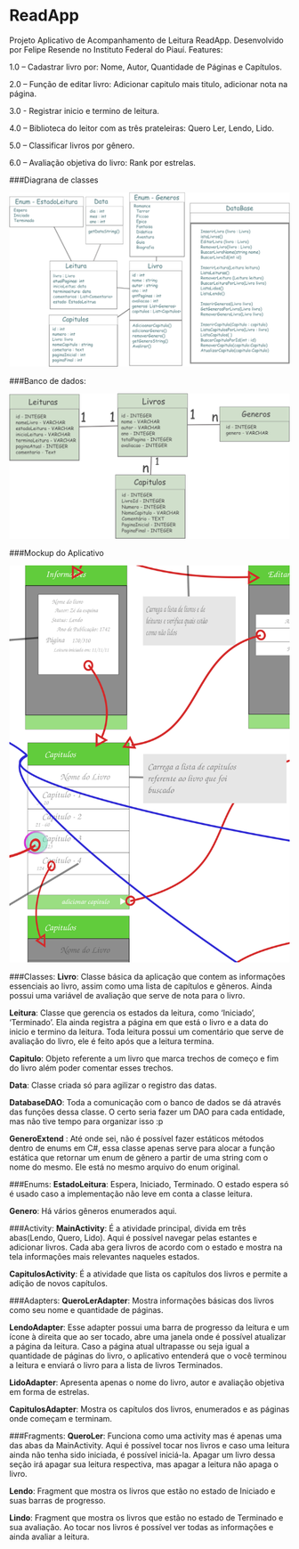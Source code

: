 # ReadApp
Projeto Aplicativo de Acompanhamento de Leitura ReadApp. Desenvolvido por Felipe Resende no Instituto Federal do Piauí.
Features:

1.0	– Cadastrar livro por: Nome, Autor, Quantidade de Páginas e  Capítulos.

2.0	– Função de editar livro: Adicionar capitulo mais titulo, adicionar nota na página.

3.0	 - Registrar inicio e termino de leitura.

4.0	– Biblioteca do leitor com as três prateleiras: Quero Ler, Lendo, Lido.

5.0	– Classificar livros por gênero.

6.0	– Avaliação objetiva do livro: Rank por estrelas.

###Diagrana de classes

![alt tag](https://github.com/FelipeRes/ReadApp/blob/master/Diagramas/Diagrama%20de%20Classes.png)

###Banco de dados:

![alt tag](https://github.com/FelipeRes/ReadApp/blob/master/Diagramas/Banco%20de%20Dados.png)

###Mockup do Aplicativo

![alt tag](https://github.com/FelipeRes/ReadApp/blob/master/Diagramas/Interface.svg)

###Classes: 
**Livro**: Classe básica da aplicação que contem as informações essenciais ao livro, assim como uma lista de capítulos e gêneros. Ainda possui uma variável de avaliação que serve de nota para o livro.

**Leitura**: Classe que gerencia os estados da leitura, como ‘Iniciado’, ‘Terminado’. Ela ainda registra a página em que está o livro e a data do inicio e termino da leitura. Toda leitura possui um comentário que serve de avaliação do livro, ele é feito após que a leitura termina.

**Capitulo**: Objeto referente a um livro que marca trechos de começo e fim do livro além poder comentar esses trechos.

**Data**: Classe criada só para agilizar o registro das datas.

**DatabaseDAO**: Toda a comunicação com o banco de dados se dá através das funções dessa classe. O certo seria fazer um DAO para cada entidade, mas não tive tempo para organizar isso :p

**GeneroExtend** : Até onde sei, não é possível fazer estáticos métodos dentro de enums em C#, essa classe apenas serve para alocar a função estática que retornar um enum de gênero a partir de uma string com o nome do mesmo. Ele está no mesmo arquivo do enum original.

###Enums:
**EstadoLeitura**: Espera, Iniciado, Terminado. O estado espera só é usado caso a implementação não leve em conta a classe leitura.

**Genero**: Há vários gêneros enumerados aqui.

###Activity: 
**MainActivity**: É a atividade principal, divida em três abas(Lendo, Quero, Lido). Aqui é possível navegar pelas estantes e adicionar livros. Cada aba gera livros de acordo com o estado e mostra na tela informações mais relevantes naqueles estados.

**CapitulosActivity**: É a atividade que lista os capítulos dos livros e permite a adição de novos capítulos.

###Adapters:
**QueroLerAdapter**: Mostra informações básicas dos livros como seu nome e quantidade de páginas.

**LendoAdapter**: Esse adapter possui uma barra de progresso da leitura e um ícone à direita que ao ser tocado, abre uma janela onde é possível atualizar a página da leitura. Caso a página atual ultrapasse ou seja igual a quantidade de páginas do livro, o aplicativo entenderá que o você terminou a leitura e enviará o livro para a lista de livros Terminados.

**LidoAdapter**: Apresenta apenas o nome do livro, autor e avaliação objetiva em forma de estrelas.

**CapitulosAdapter**: Mostra os capítulos dos livros, enumerados e as páginas onde começam e terminam. 

###Fragments:
**QueroLer**: Funciona como uma activity mas é apenas uma das abas da MainActivity. Aqui é possível tocar nos livros e caso uma leitura ainda não tenha sido iniciada, é possível iniciá-la. Apagar um livro dessa seção irá apagar sua leitura respectiva, mas apagar a leitura não apaga o livro.

**Lendo**: Fragment que mostra os livros que estão no estado de Iniciado e suas barras de progresso.

**Lindo**: Fragment que mostra os livros que estão no estado de Terminado e sua avaliação. Ao tocar nos livros é possível ver todas as informações e ainda avaliar a leitura.

